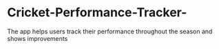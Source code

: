 # Cricket-Performance-Tracker-
The app helps users track their performance throughout the season and shows improvements 
